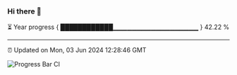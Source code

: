 ### Hi there 👋

⏳ Year progress { ████████████▁▁▁▁▁▁▁▁▁▁▁▁▁▁▁▁▁▁ } 42.22 %

---

⏰ Updated on Mon, 03 Jun 2024 12:28:46 GMT

![Progress Bar CI](https://github.com/liununu/liununu/workflows/Progress%20Bar%20CI/badge.svg)
